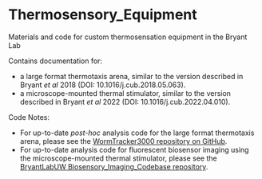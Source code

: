 # Thermosensory_Equipment
Materials and code for custom thermosensation equipment in the Bryant Lab

Contains documentation for:  
- a large format thermotaxis arena, similar to the version described in Bryant *et al* 2018 (DOI: 10.1016/j.cub.2018.05.063).  
- a microscope-mounted thermal stimulator, similar to the version described in Bryant *et al* 2022 (DOI: 10.1016/j.cub.2022.04.010).  

Code Notes:  
- For up-to-date *post-hoc* analysis code for the large format thermotaxis arena, please see the [WormTracker3000 repository on GitHub](https://github.com/astrasb/WormTracker3000).
- For up-to-date analysis code for fluorescent biosensor imaging using the microscope-mounted thermal stimulator, please see the [BryantLabUW Biosensory_Imaging_Codebase repository](https://github.com/BryantLabUW/Biosensor_Imaging_Codebase).

